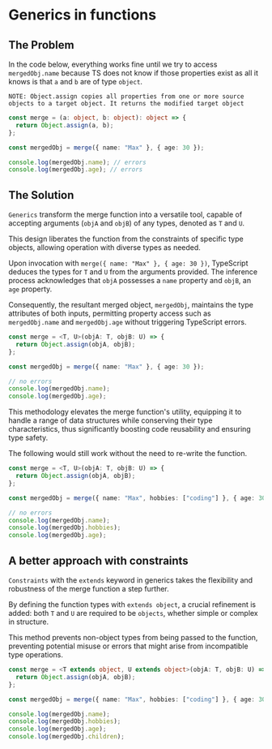 # Generics in functions

## The Problem

In the code below, everything works fine until we try to access `mergedObj.name` because TS does not know if those properties exist as all it knows is that `a` and `b` are of type `object`.

`NOTE: Object.assign copies all properties from one or more source objects to a target object. It returns the modified target object`

```ts
const merge = (a: object, b: object): object => {
  return Object.assign(a, b);
};

const mergedObj = merge({ name: "Max" }, { age: 30 });

console.log(mergedObj.name); // errors
console.log(mergedObj.age); // errors
```

## The Solution

`Generics` transform the merge function into a versatile tool, capable of accepting arguments (`objA` and `objB`) of any types, denoted as `T` and `U`.

This design liberates the function from the constraints of specific type objects, allowing operation with diverse types as needed.

Upon invocation with `merge({ name: "Max" }, { age: 30 })`, TypeScript deduces the types for `T` and `U` from the arguments provided. The inference process acknowledges that `objA` possesses a `name` property and `objB`, an `age` property.

Consequently, the resultant merged object, `mergedObj`, maintains the type attributes of both inputs, permitting property access such as `mergedObj.name` and `mergedObj.age` without triggering TypeScript errors.

```ts
const merge = <T, U>(objA: T, objB: U) => {
  return Object.assign(objA, objB);
};

const mergedObj = merge({ name: "Max" }, { age: 30 });

// no errors
console.log(mergedObj.name);
console.log(mergedObj.age);
```

This methodology elevates the merge function's utility, equipping it to handle a range of data structures while conserving their type characteristics, thus significantly boosting code reusability and ensuring type safety.

The following would still work without the need to re-write the function.

```ts
const merge = <T, U>(objA: T, objB: U) => {
  return Object.assign(objA, objB);
};

const mergedObj = merge({ name: "Max", hobbies: ["coding"] }, { age: 30, children: false });

// no errors
console.log(mergedObj.name);
console.log(mergedObj.hobbies);
console.log(mergedObj.age);
```

## A better approach with constraints

`Constraints` with the `extends` keyword in generics takes the flexibility and robustness of the merge function a step further.

By defining the function types with `extends object`, a crucial refinement is added: both `T` and `U` are required to be `objects`, whether simple or complex in structure.

This method prevents non-object types from being passed to the function, preventing potential misuse or errors that might arise from incompatible type operations.

```ts
const merge = <T extends object, U extends object>(objA: T, objB: U) => {
  return Object.assign(objA, objB);
};

const mergedObj = merge({ name: "Max", hobbies: ["coding"] }, { age: 30, children: false });

console.log(mergedObj.name);
console.log(mergedObj.hobbies);
console.log(mergedObj.age);
console.log(mergedObj.children);
```
